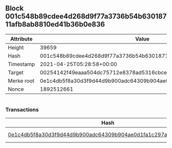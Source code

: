 ## Block 001c548b89cdee4d268d9f77a3736b54b63018711afb8ab8810ed41b36b0e836

Attribute | Value
--- | ---
Height | 39659
Hash | 001c548b89cdee4d268d9f77a3736b54b63018711afb8ab8810ed41b36b0e836
Timestamp | 2021-04-25T05:28:58+00:00
Target | 00254142f49eaaa504dc75712e8378ad5316cbcead634704b3734b6271167cc4
Merke root | 0e1c4db5f8a30d3f9d44d9b900adc64309b904ae0d1fa1c297a23c23f923b8a2
Nonce | 1892512661

```

```

### Transactions

Hash | Amount
--- | ---
[0e1c4db5f8a30d3f9d44d9b900adc64309b904ae0d1fa1c297a23c23f923b8a2](0e1c4db5f8a30d3f9d44d9b900adc64309b904ae0d1fa1c297a23c23f923b8a2.md) | 10.00000000 SKEPTI 

